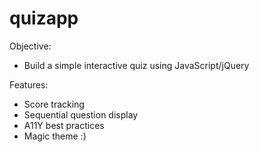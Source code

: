 # quizapp

Objective: 
- Build a simple interactive quiz using JavaScript/jQuery

Features: 
- Score tracking
- Sequential question display
- A11Y best practices
- Magic theme :)

